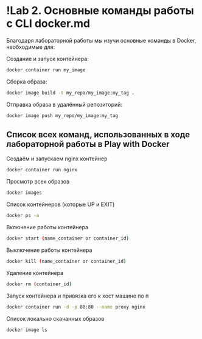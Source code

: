 # !Lab 2. Основные команды работы с CLI docker.md

Благодаря лабораторной работы мы изучи основные команды в Docker, необходимые для: 

Создание и запуск контейнера:
```sh
docker container run my_image
```

Сборка образа:
```sh
docker image build -t my_repo/my_image:my_tag .
```

Отправка образа в удалённый репозиторий:
```sh
docker image push my_repo/my_image:my_tag
```

## Список всех команд, использованных в ходе лабораторной работы в Play with Docker

Создаём и запускаем nginx контейнер
```sh
docker container run nginx
```
Просмотр всех образов
```sh
docker images
```
Список контейнеров (которые UP и EXIT)
```sh
docker ps -a
```
Включение работы контейнера
```sh
docker start (name_container or container_id)
```
Выключение работы контейнера 
```sh
docker kill (name_container or container_id)
```
Удаление контейнера
```sh
docker rm (container_id)
```
Запуск контейнера и привязка его к хост машине по п
```sh
docker container run -d -p 80:80 --name proxy nginx
```
Список локально скачанных образов
```sh
docker image ls
```
